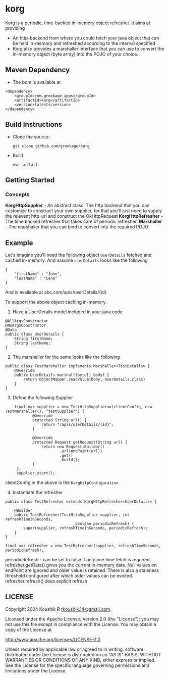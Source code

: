 # korg

Korg is a periodic, time-backed in-memory object refresher. It aims at providing

- An http-backend from where you could fetch your java object that can be held in-memory and refreshed according to the interval specified
- Korg also provides a marshaller interface that you can use to convert the in-memory object (byte array) into the POJO of your choice.

## Maven Dependency

- The bom is available at

```
<dependency>
    <groupId>com.grookage.apps</groupId>
    <artifactId>korg</artifactId>
    <version>latest</version>
</dependency>
```

## Build Instructions

- Clone the source:

      git clone github.com/grookage/korg

- Build

      mvn install

## Getting Started

### Concepts

**KorgHttpSupplier** - An abstract class. The http backend that you can customize to construct your own supplier, for that you'll just need to supply the relevant http_url and construct the OkHttpRequest
**KorgHttpRefresher** - The time backed refresher that takes care of periodic refresher. 
**Marshaller** - The marshaller that you can bind to convert into the required POJO

## Example

Let's imagine you'll need the following object `UserDetails` fetched and cached in-memory. And assume `userDetails` looks like the following

```
{
    "firstName" : "John",
    "lastName" : "Cena"
}
```

And is available at abc.com/apis/userDetails/{id}

To support the above object caching in-memory. 

1. Have a UserDetails model included in your java code

```
@AllArgsConstructor
@NoArgsConstructor
@Data
public class UserDetails {
    String firstName;
    String lastName;
}
```

2. The marshaller for the same looks like the following 

```
public class TestMarshaller implements Marshaller<TestDetails> {
    @Override
    public UserDetails marshall(byte[] body) {
        return ObjectMapper.readValue(body, UserDetails.class)
    }
}
```

3. Define the following Supplier

```
    final var supplier = new TestHttpSupplier<>(clientConfig, new TestMarshaller(), "testSupplier") {
            @Override
            protected String url() {
                return "/apis/userDetails/{id}";
            }

            @Override
            protected Request getRequest(String url) {
                return new Request.Builder()
                        .url(endPoint(url))
                        .get()
                        .build();
            }
     };
     supplier.start();
```

clientConfig in the above is the `KorgHttpConfiguration`

4. Instantiate the refresher

```
public class TestRefresher extends KorgHttpRefresher<UserDetails> {

    @Builder
    public TestRefresher(TestHttpSupplier supplier, int refreshTimeInSeconds,
                               boolean periodicRefresh) {
        super(supplier, refreshTimeInSeconds, periodicRefresh);
    }
}

final var refresher = new TestRefresher(supplier, refreshTimeSeconds, periodicRefresh);
```

periodicRefresh - can be set to false if only one time fetch is required. 
refresher.getData() gives you the current in-memory data. Null values on endPoint are ignored and older value is retained. There is also a staleness threshold configured after which older values can be evicted.
refresher.refresh() does explicit refresh

LICENSE
-------

Copyright 2024 Koushik R <rkoushik.14@gmail.com>.

Licensed under the Apache License, Version 2.0 (the "License");
you may not use this file except in compliance with the License.
You may obtain a copy of the License at

http://www.apache.org/licenses/LICENSE-2.0

Unless required by applicable law or agreed to in writing, software
distributed under the License is distributed on an "AS IS" BASIS,
WITHOUT WARRANTIES OR CONDITIONS OF ANY KIND, either express or implied.
See the License for the specific language governing permissions and
limitations under the License.
